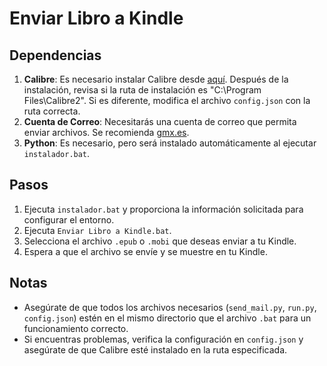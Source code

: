 # Enviar Libro a Kindle

## Dependencias

1. **Calibre**: Es necesario instalar Calibre desde [aquí](https://calibre-ebook.com/es/download_windows). Después de la instalación, revisa si la ruta de instalación es "C:\\Program Files\\Calibre2". Si es diferente, modifica el archivo `config.json` con la ruta correcta.
2. **Cuenta de Correo**: Necesitarás una cuenta de correo que permita enviar archivos. Se recomienda [gmx.es](https://www.gmx.es).
3. **Python**: Es necesario, pero será instalado automáticamente al ejecutar `instalador.bat`.

## Pasos

1. Ejecuta `instalador.bat` y proporciona la información solicitada para configurar el entorno.
2. Ejecuta `Enviar Libro a Kindle.bat`.
3. Selecciona el archivo `.epub` o `.mobi` que deseas enviar a tu Kindle.
4. Espera a que el archivo se envíe y se muestre en tu Kindle.

## Notas

- Asegúrate de que todos los archivos necesarios (`send_mail.py`, `run.py`, `config.json`) estén en el mismo directorio que el archivo `.bat` para un funcionamiento correcto.
- Si encuentras problemas, verifica la configuración en `config.json` y asegúrate de que Calibre esté instalado en la ruta especificada.

